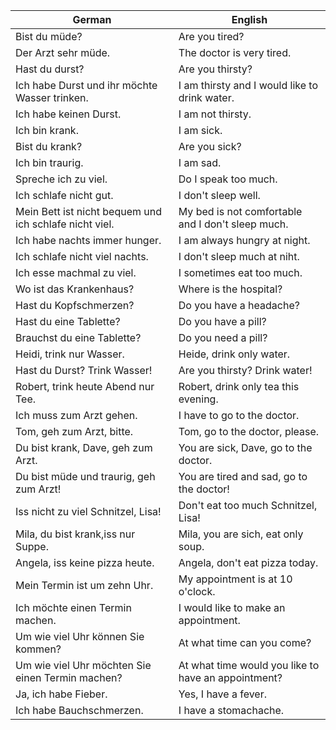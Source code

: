 | German | English |
|--------|---------|
| Bist du müde? | Are you tired? |
| Der Arzt sehr müde. | The doctor is very tired. |
| Hast du durst? | Are you thirsty? |
| Ich habe Durst und ihr möchte Wasser trinken. | I am thirsty and I would like to drink water. |
| Ich habe keinen Durst. | I am not thirsty. |
| Ich bin krank. | I am sick. |
| Bist du krank? | Are you sick? |
| Ich bin traurig. | I am sad. |
| Spreche ich zu viel. | Do I speak too much. |
| Ich schlafe nicht gut. | I don't sleep well. |
| Mein Bett ist nicht bequem und ich schlafe nicht viel. | My bed is not comfortable and I don't sleep much. |
| Ich habe nachts immer hunger. | I am always hungry at night. |
| Ich schlafe nicht viel nachts. | I don't sleep much at niht. |
| Ich esse machmal zu viel. | I sometimes eat too much. |
| Wo ist das Krankenhaus? | Where is the hospital? |
| Hast du Kopfschmerzen? | Do you have a headache? |
| Hast du eine Tablette? | Do you have a pill? |
| Brauchst du eine Tablette? | Do you need a pill? |
| Heidi, trink nur Wasser. | Heide, drink only water. |
| Hast du Durst? Trink Wasser! | Are you thirsty? Drink water! |
| Robert, trink heute Abend nur Tee. | Robert, drink only tea this evening. |
| Ich muss zum Arzt gehen. | I have to go to the doctor. |
| Tom, geh zum Arzt, bitte. | Tom, go to the doctor, please. |
| Du bist krank, Dave, geh zum Arzt. | You are sick, Dave, go to the doctor. |
| Du bist müde und traurig, geh zum Arzt! | You are tired and sad, go to the doctor! |
| Iss nicht zu viel Schnitzel, Lisa! | Don't eat too much Schnitzel, Lisa! |
| Mila, du bist krank,iss nur Suppe. | Mila, you are sich, eat only soup. |
| Angela, iss keine pizza heute. | Angela, don't eat pizza today. |
| Mein Termin ist um zehn Uhr. | My appointment is at 10 o'clock. |
| Ich möchte einen Termin machen. | I would like to make an appointment. |
| Um wie viel Uhr können Sie kommen? | At what time can you come? |
| Um wie viel Uhr möchten Sie einen Termin machen? | At what time would you like to have an appointment? |
| Ja, ich habe Fieber. | Yes, I have a fever. |
| Ich habe Bauchschmerzen. | I have a stomachache. |
